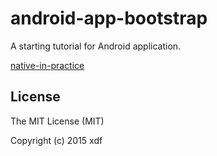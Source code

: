 # android-app-bootstrap

A starting tutorial for Android application.

[native-in-practice](https://xudafeng.github.io/slide/archives/native-in-practice)

## License

The MIT License (MIT)

Copyright (c) 2015 xdf